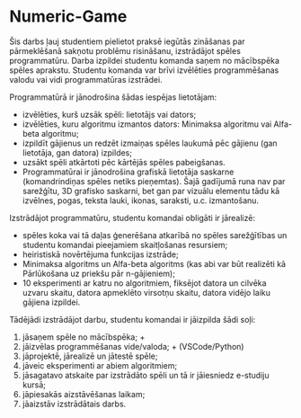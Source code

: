# Numeric-Game
Šis darbs ļauj studentiem pielietot praksē iegūtās zināšanas par pārmeklēšanā sakņotu problēmu risināšanu, izstrādājot spēles programmatūru. Darba izpildei studentu komanda saņem no mācībspēka spēles aprakstu. Studentu komanda var brīvi izvēlēties programmēšanas valodu vai vidi programmatūras izstrādei.

Programmatūrā ir jānodrošina šādas iespējas lietotājam: 

- izvēlēties, kurš uzsāk spēli: lietotājs vai dators;
- izvēlēties, kuru algoritmu izmantos dators: Minimaksa algoritmu vai Alfa-beta algoritmu;
- izpildīt gājienus un redzēt izmaiņas spēles laukumā pēc gājienu (gan lietotāja, gan datora) izpildes;
- uzsākt spēli atkārtoti pēc kārtējās spēles pabeigšanas.
- Programmatūrai ir jānodrošina grafiskā lietotāja saskarne (komandrindiņas spēles netiks pieņemtas). Šajā gadījumā runa nav par sarežģītu, 3D grafisko saskarni, bet gan par vizuālu elementu tādu kā izvēlnes, pogas, teksta lauki, ikonas, saraksti, u.c. izmantošanu. 

Izstrādājot programmatūru, studentu komandai obligāti ir jārealizē:

- spēles koka vai tā daļas ģenerēšana atkarībā no spēles sarežģītības un studentu komandai pieejamiem skaitļošanas resursiem;
- heiristiskā novērtējuma funkcijas izstrāde;
- Minimaksa algoritms un Alfa-beta algoritms (kas abi var būt realizēti kā Pārlūkošana uz priekšu pār n-gājieniem);
- 10 eksperimenti ar katru no algoritmiem, fiksējot datora un cilvēka uzvaru skaitu, datora apmeklēto virsotņu skaitu, datora vidējo laiku gājiena izpildei.

Tādējādi izstrādājot darbu, studentu komandai ir jāizpilda šādi soļi:

1. jāsaņem spēle no mācībspēka; +
2. jāizvēlas programmēšanas vide/valoda; + (VSCode/Python)
3. jāprojektē, jārealizē un jātestē spēle;
4. jāveic eksperimenti ar abiem algoritmiem;
5. jāsagatavo atskaite par izstrādāto spēli un tā ir jāiesniedz e-studiju kursā;
6. jāpiesakās aizstāvēšanas laikam;
7. jāaizstāv izstrādātais darbs.
